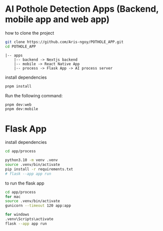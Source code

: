 # AI Pothole Detection Apps (Backend, mobile app and web app)

how to clone  the project
```sh
git clone https://github.com/Aris-ngoy/POTHOLE_APP.git
cd POTHOLE_APP

```

```
|-- apps
    |-- backend -> Nextjs backend
    |-- mobile -> React Native App
    |-- process -> Flask App -> AI process server
```

install dependencies
```sh
pnpm install
```

Run the following command:

```sh
pnpm dev:web 
pnpm dev:mobile
```

# Flask App
install dependencies
```sh
cd app/process

python3.10 -m venv .venv
source .venv/bin/activate
pip install -r requirements.txt
# flask --app app run   
```

to run the flask app
```sh
cd app/process
for mac
source .venv/bin/activate
gunicorn --timeout 120 app:app 

for windows
.venv\Scripts\activate
flask --app app run
```

